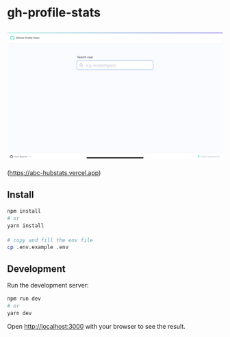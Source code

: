 # gh-profile-stats

![demo](./public/screenshot-abc-hubstats.png)
--
(https://abc-hubstats.vercel.app)

## Install

```sh
npm install
# or
yarn install

# copy and fill the env file
cp .env.example .env
```

## Development

Run the development server:

```bash
npm run dev
# or
yarn dev
```

Open [http://localhost:3000](http://localhost:3000) with your browser to see the result.
